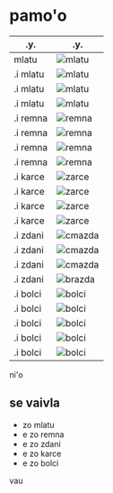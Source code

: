 # pamo'o

| .y.       | .y.                            |
| --------- | ------------------------------ |
| mlatu     | ![mlatu](pixra/mlatu-1.jpg)    |
| .i mlatu  | ![mlatu](pixra/mlatu-2.jpg)    |
| .i mlatu  | ![mlatu](pixra/mlatu-3.jpg)    |
| .i mlatu  | ![mlatu](pixra/mlatu-4.jpg)    |
| .i remna  | ![remna](pixra/remna-1.jpg)    |
| .i remna  | ![remna](pixra/remna-2.jpg)    |
| .i remna  | ![remna](pixra/remna-5.jpg)    |
| .i remna  | ![remna](pixra/remna-4.jpg)    |
| .i karce  | ![zarce](pixra/karce-1.jpg)    |
| .i karce  | ![zarce](pixra/karce-2.jpg)    |
| .i karce  | ![zarce](pixra/karce-3.jpg)    |
| .i karce  | ![zarce](pixra/karce-4.jpg)    |
| .i zdani  | ![cmazda](pixra/brazda-1.jpg)  |
| .i zdani  | ![cmazda](pixra/cmazda-2.jpg)  |
| .i zdani  | ![cmazda](pixra/zdani-1.jpg)   |
| .i zdani  | ![brazda](pixra/brazda-3.jpg)  |
| .i bolci  | ![bolci](pixra/bolci-1.jpg)    |
| .i bolci  | ![bolci](pixra/bolci-2.jpg)    |
| .i bolci  | ![bolci](pixra/bolci-3.jpg)    |
| .i bolci  | ![bolci](pixra/bolci-5.jpg)    |
| .i bolci  | ![bolci](pixra/bolci-8.jpg)    |

ni'o

## se vaivla

* zo mlatu
* e zo remna
* e zo zdani
* e zo karce
* e zo bolci

vau
